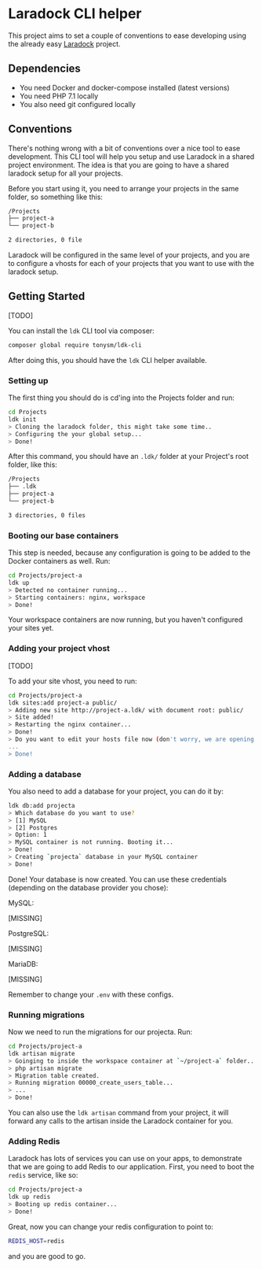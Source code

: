 # Laradock CLI helper

This project aims to set a couple of conventions to ease developing using the already easy [Laradock](https://github.com/laradock/laradock) project.

## Dependencies

* You need Docker and docker-compose installed (latest versions)
* You need PHP 7.1 locally
* You also need git configured locally

## Conventions

There's nothing wrong with a bit of conventions over a nice tool to ease development. This CLI tool will help you setup and use Laradock in a shared project environment. The idea is that you are going to have a shared laradock setup for all your projects.

Before you start using it, you need to arrange your projects in the same folder, so something like this:

```bash
/Projects
├── project-a
└── project-b

2 directories, 0 file
```

Laradock will be configured in the same level of your projects, and you are to configure a vhosts for each of your projects that you want to use with the laradock setup.

## Getting Started

[TODO]

You can install the `ldk` CLI tool via composer:

```bash
composer global require tonysm/ldk-cli
```

After doing this, you should have the `ldk` CLI helper available.

### Setting up

The first thing you should do is cd'ing into the Projects folder and run:

```bash
cd Projects
ldk init
> Cloning the laradock folder, this might take some time..
> Configuring the your global setup...
> Done!
```

After this command, you should have an `.ldk/` folder at your Project's root folder, like this:

```bash
/Projects
├── .ldk
├── project-a
└── project-b

3 directories, 0 files
```

### Booting our base containers

This step is needed, because any configuration is going to be added to the Docker containers as well. Run:

```bash
cd Projects/project-a
ldk up
> Detected no container running...
> Starting containers: nginx, workspace
> Done!
```

Your workspace containers are now running, but you haven't configured your sites yet.

### Adding your project vhost

[TODO]

To add your site vhost, you need to run:

```bash
cd Projects/project-a
ldk sites:add project-a public/
> Adding new site http://project-a.ldk/ with document root: public/
> Site added!
> Restarting the nginx container...
> Done!
> Do you want to edit your hosts file now (don't worry, we are opening up your editor of choice so you can edit it yourself) [Y/n]? yes
...
> Done!
```

### Adding a database

You also need to add a database for your project, you can do it by:

```bash
ldk db:add projecta
> Which database do you want to use?
> [1] MySQL
> [2] Postgres
> Option: 1
> MySQL container is not running. Booting it...
> Done!
> Creating `projecta` database in your MySQL container
> Done!
```

Done! Your database is now created. You can use these credentials (depending on the database provider you chose):

MySQL:

[MISSING]

PostgreSQL:

[MISSING]

MariaDB:

[MISSING]

Remember to change your `.env` with these configs.

### Running migrations

Now we need to run the migrations for our projecta. Run:

```bash
cd Projects/project-a
ldk artisan migrate
> Goinging to inside the workspace container at `~/project-a` folder...
> php artisan migrate
> Migration table created.
> Running migration 00000_create_users_table...
> ...
> Done!
```

You can also use the `ldk artisan` command from your project, it will forward any calls to the artisan inside the Laradock container for you.

### Adding Redis

Laradock has lots of services you can use on your apps, to demonstrate that we are going to add Redis to our application. First, you need to boot the `redis` service, like so:

```bash
cd Projects/project-a
ldk up redis
> Booting up redis container...
> Done!
```

Great, now you can change your redis configuration to point to:

```bash
REDIS_HOST=redis
```

and you are good to go.

